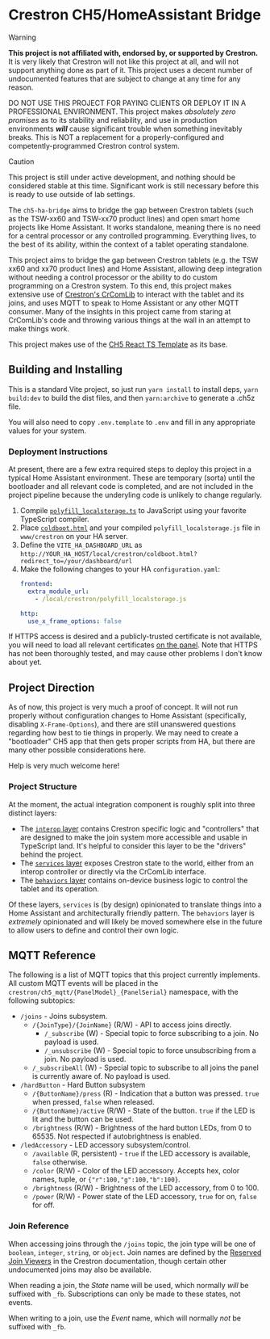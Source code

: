 # Crestron CH5/HomeAssistant Bridge

> [!warning]
>
> **This project is not affiliated with, endorsed by, or supported by Crestron.** It is very likely that Crestron
> will not like this project at all, and will not support anything done as part of it. This project uses a decent
> number of undocumented features that are subject to change at any time for any reason.
>
> DO NOT USE THIS PROJECT FOR PAYING CLIENTS OR DEPLOY IT IN A PROFESSIONAL ENVIRONMENT. This project makes
> *absolutely zero promises* as to its stability and reliability, and use in production environments ***will***
> cause significant trouble when something inevitably breaks. This is NOT a replacement for a properly-configured
> and competently-programmed Crestron control system.

> [!caution]
> This project is still under active development, and nothing should be considered stable at this time. Significant
> work is still necessary before this is ready to use outside of lab settings.

The `ch5-ha-bridge` aims to bridge the gap between Crestron tablets (such as the TSW-xx60 and TSW-xx70 product lines)
and open smart home projects like Home Assistant. It works standalone, meaning there is no need for a central
processor or any controlled programming. Everything lives, to the best of its ability, within the context of a
tablet operating standalone.

This project aims to bridge the gap between Crestron tablets (e.g. the TSW xx60 and xx70 product lines) and Home 
Assistant, allowing deep integration without needing a control processor or the ability to do custom programming on
a Crestron system. To this end, this project makes extensive use of [Crestron's CrComLib][crcomlib] to interact with
the tablet and its joins, and uses MQTT to speak to Home Assistant or any other MQTT consumer. Many of the insights
in this project came from staring at CrComLib's code and throwing various things at the wall in an attempt to make
things work.

This project makes use of the [CH5 React TS Template][ch5-react] as its base.

[crcomlib]: https://github.com/Crestron/CH5ComponentLibrary
[ch5-react]: https://github.com/jphillipsCrestron/ch5-react-ts-template/

## Building and Installing

This is a standard Vite project, so just run `yarn install` to install deps, `yarn build:dev` to build the dist files,
and then `yarn:archive` to generate a .ch5z file.

You will also need to copy `.env.template` to `.env` and fill in any appropriate values for your system.

### Deployment Instructions

At present, there are a few extra required steps to deploy this project in a typical Home Assistant environment. These are
temporary (sorta) until the bootloader and all relevant code is completed, and are not included in the project pipeline
because the underyling code is unlikely to change regularly.

1. Compile [`polyfill_localstorage.ts`](./homeassistant/polyfill_localstorage.ts) to JavaScript using your favorite
   TypeScript compiler.
1. Place [`coldboot.html`](./homeassistant/coldboot.html) and your compiled `polyfill_localstorage.js` file in `www/crestron`
   on your HA server.
3. Define the `VITE_HA_DASHBOARD_URL` as `http://YOUR_HA_HOST/local/crestron/coldboot.html?redirect_to=/your/dashboard/url`
4. Make the following changes to your HA `configuration.yaml`:
    ```yml
    frontend:
      extra_module_url:
        - /local/crestron/polyfill_localstorage.js
    
    http:
      use_x_frame_options: false
    ```

If HTTPS access is desired and a publicly-trusted certificate is not available, you will need to load all relevant certificates
[on the panel](https://docs.crestron.com/en-us/8989/Content/Topics/Web-Configuration.htm#802.1x_Configuration). Note that HTTPS has
not been thoroughly tested, and may cause other problems I don't know about yet.

## Project Direction

As of now, this project is very much a proof of concept. It will not run properly without configuration changes to Home
Assistant (specifically, disabling `X-Frame-Options`), and there are still unanswered questions regarding how best to 
tie things in properly. We may need to create a "bootloader" CH5 app that then gets proper scripts from HA, but there
are many other possible considerations here.

Help is very much welcome here!

### Project Structure

At the moment, the actual integration component is roughly split into three distinct layers:

* The [`interop` layer](./src/ch5_mqtt_bridge/interop/) contains Crestron specific logic and "controllers" that are
  designed to make the join system more accessible and usable in TypeScript land. It's helpful to consider this layer
  to be the "drivers" behind the project.
* The [`services` layer](./src/ch5_mqtt_bridge/services/) exposes Crestron state to the world, either from an interop
  controller or directly via the CrComLib interface.
* The [`behaviors` layer](./src/ch5_mqtt_bridge/behaviors) contains on-device business logic to control the tablet and
  its operation.

Of these layers, `services` is (by design) opinionated to translate things into a Home Assistant and architecturally
friendly pattern. The `behaviors` layer is *extremely* opinionated and will likely be moved somewhere else in the
future to allow users to define and control their own logic.

## MQTT Reference

The following is a list of MQTT topics that this project currently implements. All custom MQTT events will be placed in
the `crestron/ch5_mqtt/{PanelModel}_{PanelSerial}` namespace, with the following subtopics:

* `/joins` - Joins subsystem.
  * `/{JoinType}/{JoinName}` (R/W) - API to access joins directly.
    * `/_subscribe` (W) - Special topic to force subscribing to a join. No payload is used.
    * `/_unsubscribe` (W) - Special topic to force unsubscribing from a join. No payload is used.
  * `/_subscribeAll` (W) - Special topic to subscribe to all joins the panel is currently aware of. No payload is used.
* `/hardButton` - Hard Button subsystem
  * `/{ButtonName}/press` (R) - Indication that a button was pressed. `true` when pressed, `false` when released.
  * `/{ButtonName}/active` (R/W) - State of the button. `true` if the LED is lit and the button can be used.
  * `/brightness` (R/W) - Brightness of the hard button LEDs, from 0 to 65535. Not respected if autobrightness is enabled.
* `/ledAccessory` - LED accessory subsystem/control.
  * `/available` (R, persistent) - `true` if the LED accessory is available, `false` otherwise.
  * `/color` (R/W) - Color of the LED accessory. Accepts hex, color names, tuple, or `{"r":100,"g":100,"b":100}`.
  * `/brightness` (R/W) - Brightness of the LED accessory, from 0 to 100.
  * `/power` (R/W) - Power state of the LED accessory, `true` for on, `false` for off.


### Join Reference

When accessing joins through the `/joins` topic, the join type will be one of `boolean`, `integer`, `string`, or 
`object`. Join names are defined by the [Reserved Join Viewers][rjviewer] in the Crestron documentation, though certain
other undocumented joins may also be available.

When reading a join, the *State* name will be used, which normally *will* be suffixed with `_fb`. Subscriptions can only
be made to these states, not events.

When writing to a join, use the *Event* name, which will normally *not* be suffixed with `_fb`.

[rjviewer]: https://sdkcon78221.crestron.com/downloads/rjviewapp/index.html
